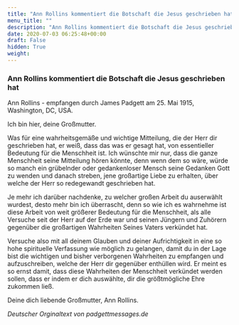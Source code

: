 ```yaml
---
title: "Ann Rollins kommentiert die Botschaft die Jesus geschrieben hat"
menu_title: ""
description: "Ann Rollins kommentiert die Botschaft die Jesus geschrieben hat"
date: 2020-07-03 06:25:48+00:00
draft: False
hidden: True
weight:
---
```

### Ann Rollins kommentiert die Botschaft die Jesus geschrieben hat

Ann Rollins - empfangen durch James Padgett am 25. Mai 1915, Washington, DC, USA.

Ich bin hier, deine Großmutter.

Was für eine wahrheitsgemäße und wichtige Mitteilung, die der Herr dir geschrieben hat, er weiß, dass das was er gesagt hat, von essentieller Bedeutung für die Menschheit ist. Ich wünschte mir nur, dass die ganze Menschheit seine Mitteilung hören könnte, denn wenn dem so wäre, würde so manch ein grübelnder oder gedankenloser Mensch seine Gedanken Gott zu wenden und danach streben, jene großartige Liebe zu erhalten, über welche der Herr so redegewandt geschrieben hat.

Je mehr ich darüber nachdenke, zu welcher großen Arbeit du auserwählt wurdest, desto mehr bin ich überrascht, denn so wie ich es wahrnehme ist diese Arbeit von weit größerer Bedeutung für die Menschheit, als alle Versuche seit der Herr auf der Erde war und seinen Jüngern und Zuhörern gegenüber die großartigen Wahrheiten Seines Vaters verkündet hat.

Versuche also mit all deinem Glauben und deiner Aufrichtigkeit in eine so hohe spirituelle Verfassung wie möglich zu gelangen, damit du in der Lage bist die wichtigen und bisher verborgenen Wahrheiten zu empfangen und aufzuschreiben, welche der Herr dir gegenüber enthüllen wird. Er meint es so ernst damit, dass diese Wahrheiten der Menschheit verkündet werden sollen, dass er indem er dich auswählte, dir die größtmögliche Ehre zukommen ließ.

Deine dich liebende Großmutter, Ann Rollins.

*Deutscher Orginaltext von padgettmessages.de*
